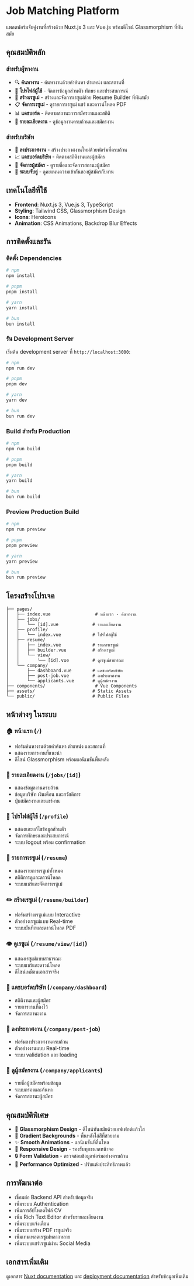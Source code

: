 # Job Matching Platform

แพลตฟอร์มจับคู่งานที่สร้างด้วย Nuxt.js 3 และ Vue.js พร้อมดีไซน์ Glassmorphism ที่ทันสมัย

## คุณสมบัติหลัก

### สำหรับผู้หางาน
- 🔍 **ค้นหางาน** - ค้นหางานด้วยคำค้นหา ตำแหน่ง และสถานที่
- 👤 **โปรไฟล์ผู้ใช้** - จัดการข้อมูลส่วนตัว ทักษะ และประสบการณ์
- 📄 **สร้างเรซูเม่** - สร้างและจัดการเรซูเม่ด้วย Resume Builder ที่ทันสมัย
- 📋 **จัดการเรซูเม่** - ดูรายการเรซูเม่ แชร์ และดาวน์โหลด PDF
- 📊 **แดชบอร์ด** - ติดตามสถานะการสมัครงานและสถิติ
- 💼 **รายละเอียดงาน** - ดูข้อมูลงานครบถ้วนและสมัครงาน

### สำหรับบริษัท
- 📝 **ลงประกาศงาน** - สร้างประกาศงานใหม่ด้วยฟอร์มที่ครบถ้วน
- 📈 **แดชบอร์ดบริษัท** - ติดตามสถิติงานและผู้สมัคร
- 👥 **จัดการผู้สมัคร** - ดูรายชื่อและจัดการสถานะผู้สมัคร
- 🎯 **ระบบจับคู่** - ดูคะแนนความเข้ากันของผู้สมัครกับงาน

## เทคโนโลยีที่ใช้

- **Frontend**: Nuxt.js 3, Vue.js 3, TypeScript
- **Styling**: Tailwind CSS, Glassmorphism Design
- **Icons**: Heroicons
- **Animation**: CSS Animations, Backdrop Blur Effects

## การติดตั้งและรัน

### ติดตั้ง Dependencies

```bash
# npm
npm install

# pnpm
pnpm install

# yarn
yarn install

# bun
bun install
```

### รัน Development Server

เริ่มต้น development server ที่ `http://localhost:3000`:

```bash
# npm
npm run dev

# pnpm
pnpm dev

# yarn
yarn dev

# bun
bun run dev
```

### Build สำหรับ Production

```bash
# npm
npm run build

# pnpm
pnpm build

# yarn
yarn build

# bun
bun run build
```

### Preview Production Build

```bash
# npm
npm run preview

# pnpm
pnpm preview

# yarn
yarn preview

# bun
bun run preview
```

## โครงสร้างโปรเจค

```
├── pages/
│   ├── index.vue                 # หน้าแรก - ค้นหางาน
│   ├── jobs/
│   │   └── [id].vue             # รายละเอียดงาน
│   ├── profile/
│   │   └── index.vue            # โปรไฟล์ผู้ใช้
│   ├── resume/
│   │   ├── index.vue            # รายการเรซูเม่
│   │   ├── builder.vue          # สร้างเรซูเม่
│   │   └── view/
│   │       └── [id].vue         # ดูเรซูเม่สาธารณะ
│   └── company/
│       ├── dashboard.vue        # แดชบอร์ดบริษัท
│       ├── post-job.vue         # ลงประกาศงาน
│       └── applicants.vue       # ดูผู้สมัครงาน
├── components/                   # Vue Components
├── assets/                      # Static Assets
└── public/                      # Public Files
```

## หน้าต่างๆ ในระบบ

### 🏠 หน้าแรก (`/`)
- ฟอร์มค้นหางานด้วยคำค้นหา ตำแหน่ง และสถานที่
- แสดงรายการงานที่แนะนำ
- ดีไซน์ Glassmorphism พร้อมแอนิเมชันพื้นหลัง

### 💼 รายละเอียดงาน (`/jobs/[id]`)
- แสดงข้อมูลงานครบถ้วน
- ข้อมูลบริษัท เงินเดือน และสวัสดิการ
- ปุ่มสมัครงานและแชร์งาน

### 👤 โปรไฟล์ผู้ใช้ (`/profile`)
- แสดงและแก้ไขข้อมูลส่วนตัว
- จัดการทักษะและประสบการณ์
- ระบบ logout พร้อม confirmation

### 📄 รายการเรซูเม่ (`/resume`)
- แสดงรายการเรซูเม่ทั้งหมด
- สถิติการดูและดาวน์โหลด
- ระบบแชร์และจัดการเรซูเม่

### ✏️ สร้างเรซูเม่ (`/resume/builder`)
- ฟอร์มสร้างเรซูเม่แบบ Interactive
- ตัวอย่างเรซูเม่แบบ Real-time
- ระบบบันทึกและดาวน์โหลด PDF

### 👁️ ดูเรซูเม่ (`/resume/view/[id]`)
- แสดงเรซูเม่แบบสาธารณะ
- ระบบแชร์และดาวน์โหลด
- ดีไซน์เหมือนเอกสารจริง

### 🏢 แดชบอร์ดบริษัท (`/company/dashboard`)
- สถิติงานและผู้สมัคร
- รายการงานที่ลงไว้
- จัดการสถานะงาน

### 📝 ลงประกาศงาน (`/company/post-job`)
- ฟอร์มลงประกาศงานครบถ้วน
- ตัวอย่างงานแบบ Real-time
- ระบบ validation และ loading

### 👥 ดูผู้สมัครงาน (`/company/applicants`)
- รายชื่อผู้สมัครพร้อมข้อมูล
- ระบบกรองและค้นหา
- จัดการสถานะผู้สมัคร

## คุณสมบัติพิเศษ

- 🎨 **Glassmorphism Design** - ดีไซน์ทันสมัยด้วยเอฟเฟกต์แก้วใส
- 🌈 **Gradient Backgrounds** - พื้นหลังไล่สีที่สวยงาม
- ✨ **Smooth Animations** - แอนิเมชันที่ลื่นไหล
- 📱 **Responsive Design** - รองรับทุกขนาดหน้าจอ
- 🔒 **Form Validation** - ตรวจสอบข้อมูลฟอร์มอย่างครบถ้วน
- 🚀 **Performance Optimized** - ปรับแต่งประสิทธิภาพแล้ว

## การพัฒนาต่อ

- เชื่อมต่อ Backend API สำหรับข้อมูลจริง
- เพิ่มระบบ Authentication
- เพิ่มการอัปโหลดไฟล์ CV
- เพิ่ม Rich Text Editor สำหรับรายละเอียดงาน
- เพิ่มระบบแจ้งเตือน
- เพิ่มระบบสร้าง PDF เรซูเม่จริง
- เพิ่มเทมเพลตเรซูเม่หลากหลาย
- เพิ่มระบบแชร์เรซูเม่ผ่าน Social Media

## เอกสารเพิ่มเติม

ดูเอกสาร [Nuxt documentation](https://nuxt.com/docs/getting-started/introduction) และ [deployment documentation](https://nuxt.com/docs/getting-started/deployment) สำหรับข้อมูลเพิ่มเติม
